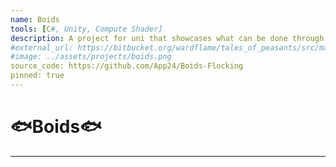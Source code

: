 ```yaml
---
name: Boids
tools: [C#, Unity, Compute Shader]
description: A project for uni that showcases what can be done through compute shaders
#external_url: https://bitbucket.org/wardflame/tales_of_peasants/src/master/
#image: ../assets/projects/boids.png
source_code: https://github.com/App24/Boids-Flocking
pinned: true
---
```


# 🐟Boids🐟

---

